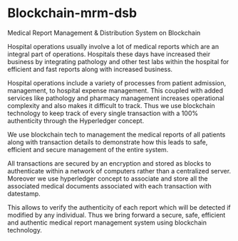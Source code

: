 # Blockchain-mrm-dsb
Medical Report Management &amp; Distribution System on Blockchain

Hospital operations usually involve a lot of medical reports which are an integral part of operations. Hospitals these days have increased their business by integrating pathology and other test labs within the hospital for efficient and fast reports along with increased business.

Hospital operations include a variety of processes from patient admission, management, to hospital expense management. This coupled with added services like pathology and pharmacy management increases operational complexity and also makes it difficult to track. Thus we use blockchain technology to keep track of every single transaction with a 100% authenticity through the Hyperledger concept. 

We use blockchain tech to management the medical reports of all patients along with transaction details to demonstrate how this leads to safe, efficient and secure management of the entire system.

All transactions are secured by an encryption and stored as blocks to authenticate within a network of computers rather than a centralized server. Moreover we use hyperledger concept to associate and store all the associated medical documents associated with each transaction with datestamp. 

This allows to verify the authenticity of each report which will be detected if modified by any individual. Thus we bring forward a secure, safe, efficient and authentic medical report management system using blockchain technology.
